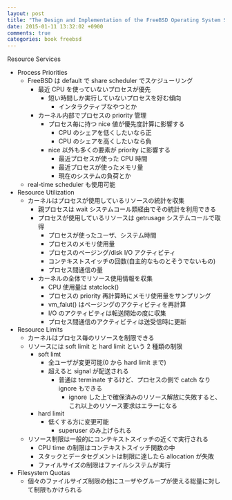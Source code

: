 ```yaml
---
layout: post
title: "The Design and Implementation of the FreeBSD Operating System Second Edition Chapter 3.7"
date: 2015-01-11 13:32:02 +0900
comments: true
categories: book freebsd
---
```


Resource Services

- Process Priorities
    - FreeBSD は default で share scheduler でスケジューリング
        - 最近 CPU を使っていないプロセスが優先
            - 短い時間しか実行していないプロセスを好む傾向
                - インタラクティブなやつとか
        - カーネル内部でプロセスの priority 管理
            - プロセス毎に持つ nice 値が優先度計算に影響する
                - CPU のシェアを低くしたいなら正
                - CPU のシェアを高くしたいなら負
            - nice 以外も多くの要素が priority に影響する
                - 最近プロセスが使った CPU 時間
                - 最近プロセスが使ったメモリ量
                - 現在のシステムの負荷とか
    - real-time scheduler も使用可能
- Resource Utilization
    - カーネルはプロセスが使用しているリソースの統計を収集
        - 親プロセスは wait システムコール類経由でその統計を利用できる
        - プロセスが使用しているリソースは getrusage システムコールで取得
            - プロセスが使ったユーザ、システム時間
            - プロセスのメモリ使用量
            - プロセスのページング/disk I/O アクティビティ
            - コンテキストスイッチの回数(自主的なものとそうでないもの)
            - プロセス間通信の量
        - カーネルの全体でリソース使用情報を収集
            - CPU 使用量は statclock()
            - プロセスの priority 再計算時にメモリ使用量をサンプリング
            - vm_falut() はページングのアクティビティを再計算
            - I/O のアクティビティは転送開始の度に収集
            - プロセス間通信のアクティビティは送受信時に更新
- Resource Limits
    - カーネルはプロセス毎のリソースを制限できる
    - リソースには soft limit と hard limit という 2 種類の制限
        - soft limt
            - 全ユーザが変更可能(0 から hard limit まで)
            - 超えると signal が配送される
                - 普通は terminate するけど、プロセスの側で catch なり ignore もできる
                    - ignore した上で確保済みのリソース解放に失敗すると、これ以上のリソース要求はエラーになる
        - hard limit
            - 低くする方に変更可能
                - superuser のみ上げられる
    - リソース制限は一般的にコンテキストスイッチの近くで実行される
        - CPU time の制限はコンテキストスイッチ関数の中
        - スタックとデータセグメントは制限に達したら allocation が失敗
        - ファイルサイズの制限はファイルシステムが実行
- Filesystem Quotas
    - 個々のファイルサイズ制限の他にユーザやグループが使える総量に対して制限もかけられる

